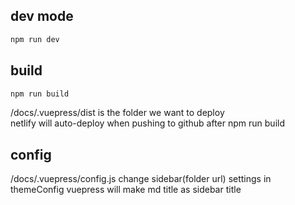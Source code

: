 ## dev mode

```sh
npm run dev
```

## build

```sh
npm run build
```

/docs/.vuepress/dist is the folder we want to deploy  
netlify will auto-deploy when pushing to github after npm run build

## config

/docs/.vuepress/config.js
change sidebar(folder url) settings in themeConfig
vuepress will make md title as sidebar title
